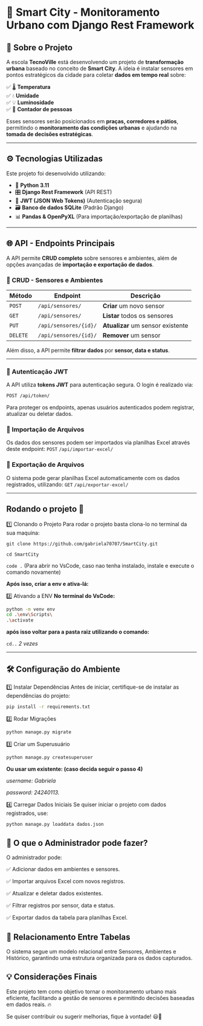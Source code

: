 # 🌆 Smart City - Monitoramento Urbano com Django Rest Framework

## 📌 Sobre o Projeto
A escola **TecnoVille** está desenvolvendo um projeto de **transformação urbana** baseado no conceito de **Smart City**. A ideia é instalar sensores em pontos estratégicos da cidade para coletar **dados em tempo real** sobre:

✅ 🌡️ **Temperatura**  
✅ 💧 **Umidade**  
✅ 💡 **Luminosidade**  
✅ 🔢 **Contador de pessoas**  

Esses sensores serão posicionados em **praças, corredores e pátios**, permitindo o **monitoramento das condições urbanas** e ajudando na **tomada de decisões estratégicas**.

---

## ⚙️ Tecnologias Utilizadas
Este projeto foi desenvolvido utilizando:

- 🐍 **Python 3.11**
- 🎛️ **Django Rest Framework** (API REST)
- 🔐 **JWT (JSON Web Tokens)** (Autenticação segura)
- 🗃️ **Banco de dados SQLite** (Padrão Django)
- 📊 **Pandas & OpenPyXL** (Para importação/exportação de planilhas)

---

## 🌐 API - Endpoints Principais
A API permite **CRUD completo** sobre sensores e ambientes, além de opções avançadas de **importação e exportação de dados**.

### 🔹 CRUD - Sensores e Ambientes
| Método  | Endpoint               | Descrição |
|---------|-----------------------|------------|
| `POST`  | `/api/sensores/`       | **Criar** um novo sensor |
| `GET`   | `/api/sensores/`       | **Listar** todos os sensores |
| `PUT`   | `/api/sensores/{id}/`  | **Atualizar** um sensor existente |
| `DELETE`| `/api/sensores/{id}/`  | **Remover** um sensor |

Além disso, a API permite **filtrar dados** por **sensor, data e status**.

---

### 🔹 Autenticação JWT
A API utiliza **tokens JWT** para autenticação segura. O login é realizado via:

```bash
POST /api/token/
```
Para proteger os endpoints, apenas usuários autenticados podem registrar, atualizar ou deletar dados.

### 🔹 Importação de Arquivos
Os dados dos sensores podem ser importados via planilhas Excel através deste endpoint:
`POST` `/api/importar-excel/`

### 🔹 Exportação de Arquivos
O sistema pode gerar planilhas Excel automaticamente com os dados registrados, utilizando:
`GET` `/api/exportar-excel/`

---

## Rodando o projeto 🚀
1️⃣ Clonando o Projeto
Para rodar o projeto basta clona-lo no terminal da sua maquina:

```git clone https://github.com/gabriela70707/SmartCity.git```

```cd SmartCity```

```code .```  (Para abrir no VsCode, caso nao tenha instalado, instale e execute o comando novamente)

**Após isso, criar a env e ativa-lá:**

2️⃣ Ativando a ENV
**No terminal do VsCode:**

```bash
python -m venv env 
cd .\env\Scripts\
.\activate
```
**após isso voltar para a pasta raiz utilizando o comando:**

`cd..` *2 vezes*

---

## 🛠️ Configuração do Ambiente
1️⃣ Instalar Dependências
Antes de iniciar, certifique-se de instalar as dependências do projeto:

```bash 
pip install -r requirements.txt
```

2️⃣ Rodar Migrações
```bash 
python manage.py migrate
```

3️⃣ Criar um Superusuário
```bash
python manage.py createsuperuser
```
**Ou usar um existente: (caso decida seguir o passo 4)**

*username: Gabriela*

*password: 24240113.*


4️⃣ Carregar Dados Iniciais
Se quiser iniciar o projeto com dados registrados, use:

```bash
python manage.py loaddata dados.json
```

## 🎯 O que o Administrador pode fazer?
O administrador pode: 

✅ Adicionar dados em ambientes e sensores.

✅ Importar arquivos Excel com novos registros.

✅ Atualizar e deletar dados existentes.

✅ Filtrar registros por sensor, data e status.

✅ Exportar dados da tabela para planilhas Excel.

## 📌 Relacionamento Entre Tabelas
O sistema segue um modelo relacional entre Sensores, Ambientes e Histórico, garantindo uma estrutura organizada para os dados capturados.

## 💡 Considerações Finais
Este projeto tem como objetivo tornar o monitoramento urbano mais eficiente, facilitando a gestão de sensores e permitindo decisões baseadas em dados reais. 🔥

Se quiser contribuir ou sugerir melhorias, fique à vontade! 😃🚀